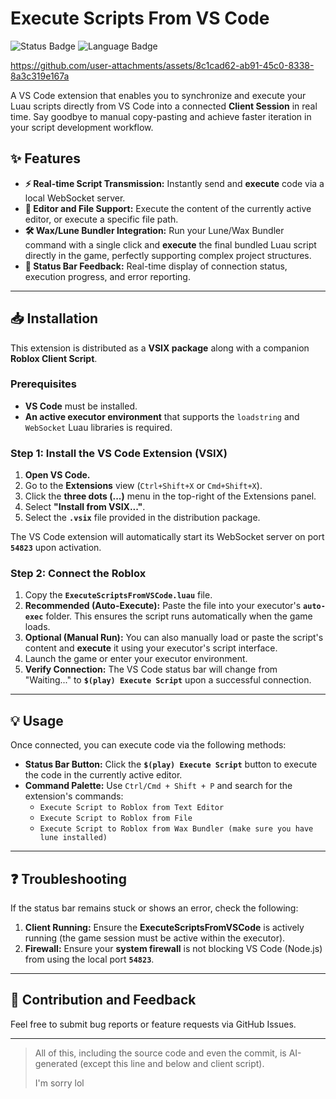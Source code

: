 # Execute Scripts From VS Code

![Status Badge](https://img.shields.io/badge/Status-Realtime%20Execution-brightgreen)
![Language Badge](https://img.shields.io/badge/Language-Luau-blue)

https://github.com/user-attachments/assets/8c1cad62-ab91-45c0-8338-8a3c319e167a

A VS Code extension that enables you to synchronize and execute your Luau scripts directly from VS Code into a connected **Client Session** in real time. Say goodbye to manual copy-pasting and achieve faster iteration in your script development workflow.

## ✨ Features

* **⚡ Real-time Script Transmission:** Instantly send and **execute** code via a local WebSocket server.
* **📂 Editor and File Support:** Execute the content of the currently active editor, or execute a specific file path.
* **🛠️ Wax/Lune Bundler Integration:** Run your Lune/Wax Bundler command with a single click and **execute** the final bundled Luau script directly in the game, perfectly supporting complex project structures.
* **🚀 Status Bar Feedback:** Real-time display of connection status, execution progress, and error reporting.

---

## 📥 Installation

This extension is distributed as a **VSIX package** along with a companion **Roblox Client Script**.

### Prerequisites

* **VS Code** must be installed.
* **An active executor environment** that supports the `loadstring` and `WebSocket` Luau libraries is required.

### Step 1: Install the VS Code Extension (VSIX)

1.  **Open VS Code.**
2.  Go to the **Extensions** view (`Ctrl+Shift+X` or `Cmd+Shift+X`).
3.  Click the **three dots (...)** menu in the top-right of the Extensions panel.
4.  Select **"Install from VSIX..."**.
5.  Select the **`.vsix`** file provided in the distribution package.

The VS Code extension will automatically start its WebSocket server on port **`54823`** upon activation.

### Step 2: Connect the Roblox

1.  Copy the **`ExecuteScriptsFromVSCode.luau`** file.
2.  **Recommended (Auto-Execute):** Paste the file into your executor's **`auto-exec`** folder. This ensures the script runs automatically when the game loads.
3.  **Optional (Manual Run):** You can also manually load or paste the script's content and **execute** it using your executor's script interface.
4.  Launch the game or enter your executor environment.
5.  **Verify Connection:** The VS Code status bar will change from "Waiting..." to **`$(play) Execute Script`** upon a successful connection.

---

## 💡 Usage

Once connected, you can execute code via the following methods:

* **Status Bar Button:** Click the **`$(play) Execute Script`** button to execute the code in the currently active editor.
* **Command Palette:** Use `Ctrl/Cmd + Shift + P` and search for the extension's commands:
    * `Execute Script to Roblox from Text Editor`
    * `Execute Script to Roblox from File`
    * `Execute Script to Roblox from Wax Bundler (make sure you have lune installed)`

---

## ❓ Troubleshooting

If the status bar remains stuck or shows an error, check the following:

1.  **Client Running:** Ensure the **ExecuteScriptsFromVSCode** is actively running (the game session must be active within the executor).
2.  **Firewall:** Ensure your **system firewall** is not blocking VS Code (Node.js) from using the local port **`54823`**.

---

## 🤝 Contribution and Feedback

Feel free to submit bug reports or feature requests via GitHub Issues.

---

>All of this, including the source code and even the commit, is AI-generated (except this line and below and client script).
>
>I'm sorry lol
